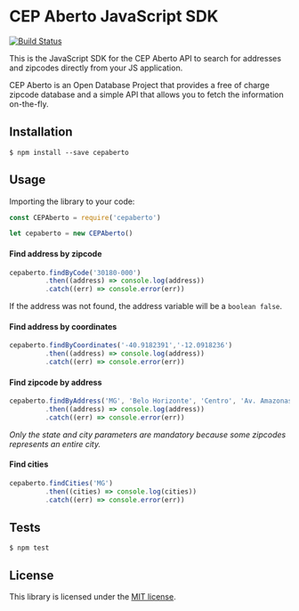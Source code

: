 # CEP Aberto JavaScript SDK

[![Build Status](https://travis-ci.org/devsdmf/cepaberto.js.svg?branch=master)](https://travis-ci.org/devsdmf/cepaberto.js)

This is the JavaScript SDK for the CEP Aberto API to search for addresses and zipcodes directly from your JS application.

CEP Aberto is an Open Database Project that provides a free of charge zipcode database and a simple API that allows you to fetch the information on-the-fly.

## Installation

```
$ npm install --save cepaberto
```

## Usage

Importing the library to your code:

```javascript
const CEPAberto = require('cepaberto')

let cepaberto = new CEPAberto()
```

#### Find address by zipcode

```javascript
cepaberto.findByCode('30180-000')
         .then((address) => console.log(address))
         .catch((err) => console.error(err))
```

If the address was not found, the address variable will be a `boolean false`.

#### Find address by coordinates

```javascript
cepaberto.findByCoordinates('-40.9182391','-12.0918236')
         .then((address) => console.log(address))
         .catch((err) => console.error(err))
```

#### Find zipcode by address

```javascript
cepaberto.findByAddress('MG', 'Belo Horizonte', 'Centro', 'Av. Amazonas')
         .then((address) => console.log(address))
         .catch((err) => console.error(err))
```

*Only the state and city parameters are mandatory because some zipcodes represents an entire city.*

#### Find cities

```javascript
cepaberto.findCities('MG')
         .then((cities) => console.log(cities))
         .catch((err) => console.error(err))
```

## Tests

```
$ npm test
```

## License

This library is licensed under the [MIT license](LICENSE).

